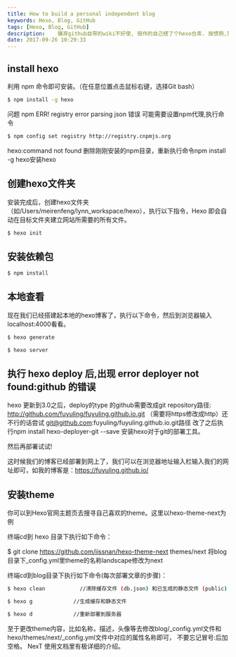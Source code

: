 ```yaml
---
title: How to build a personal independent blog
keywords: Hexo, Blog, GitHub
tags: [Hexo, Blog, GitHub]
description:    嫌弃github自带的wiki不好使, 很作的自己搭了个hexo仓库. 按惯例,第一篇博客便是 "如何使用Hexo在GitHub上搭建个人博客".具体步骤请点击read more.
date: 2017-09-26 10:29:33
---
```

## install hexo

利用 npm 命令即可安装。（在任意位置点击鼠标右键，选择Git bash）

``` bash
$ npm install -g hexo
```

问题
npm ERR! registry error parsing json 错误
可能需要设置npm代理,执行命令

```bash
$ npm config set registry http://registry.cnpmjs.org
```
hexo:command not found
删除刚刚安装的npm目录，重新执行命令npm install -g hexo安装hexo

## 创建hexo文件夹

安装完成后，创建hexo文件夹（如/Users/meirenfeng/lynn_workspace/hexo），执行以下指令，Hexo 即会自动在目标文件夹建立网站所需要的所有文件。

```bash
$ hexo init
```

## 安装依赖包

```bash
$ npm install
```

## 本地查看

现在我们已经搭建起本地的hexo博客了，执行以下命令，然后到浏览器输入localhost:4000看看。

```bash
$ hexo generate
```

```bash
$ hexo server
```

## 执行 hexo deploy 后,出现 error deployer not found:github 的错误
hexo 更新到3.0之后，deploy的type 的github需要改成git
repository路径: http://github.com/fuyuling/fuyuling.github.io.git （需要将https修改成http）还不行的话尝试
git@github.com:fuyuling/fuyuling.github.io.git路径
改了之后执行npm install hexo-deployer-git --save 安装hexo对于git的部署工具。

然后再部署试试!

这时候我们的博客已经部署到网上了，我们可以在浏览器地址输入栏输入我们的网址即可，如我的博客是：https://fuyuling.github.io/

## 安装theme

你可以到Hexo官网主题页去搜寻自己喜欢的theme。这里以hexo-theme-next为例

终端cd到 hexo 目录下执行如下命令：

$ git clone https://github.com/iissnan/hexo-theme-next themes/next
将blog目录下_config.yml里theme的名称landscape修改为next

终端cd到blog目录下执行如下命令(每次部署文章的步骤)：

```bash
$ hexo clean           //清除缓存文件 (db.json) 和已生成的静态文件 (public)
```

```bash
$ hexo g             //生成缓存和静态文件
```

```bash
$ hexo d             //重新部署到服务器
```

至于更改theme内容，比如名称，描述，头像等去修改blog/_config.yml文件和hexo/themes/next/_config.yml文件中对应的属性名称即可， 不要忘记冒号:后加空格。 NexT 使用文档里有极详细的介绍。
